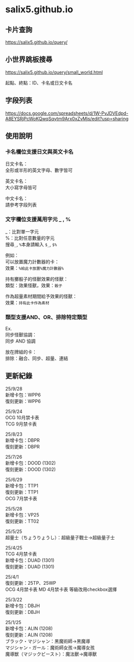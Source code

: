# salix5.github.io

## 卡片查詢
<https://salix5.github.io/query/>

## 小世界跳板搜尋
<https://salix5.github.io/query/small_world.html>

起點、終點：ID、卡名或日文卡名

## 字段列表
<https://docs.google.com/spreadsheets/d/1W-PvJDVEdpd-A8EYSRjPcWoKQwqSqytm9Arx0xZvMjs/edit?usp=sharing>


## 使用說明

### 卡名欄位支援日文與英文卡名  
日文卡名：  
全形或半形的英文字母、數字皆可

英文卡名：  
大小寫字母皆可

中文卡名：  
請參考字段列表

### 文字欄位支援萬用字元 \_ , %  
\_：比對單一字元  
%：比對任意數量的字元  
搜尋`_`, `%`本身請輸入 `$_`, `$%`

例如：  
可以放置魔力計數器的卡：  
效果：`%給此卡放置%魔力計數器%`

持有擲骰子的怪獸效果的怪獸：  
類型：效果怪獸，效果：`骰子`

作為超量素材期間給予效果的怪獸：  
效果：`持有此卡作為素材`

### 類型支援AND、OR、排除特定類型
Ex.  
同步怪獸協調：  
同步 AND 協調  

放在牌組的卡：  
排除：融合、同步、超量、連結  


## 更新紀錄
25/9/28  
新增卡包：WPP6  
復刻更新：WPP6  

25/9/24  
OCG 10月禁卡表  
TCG 9月禁卡表

25/8/23  
新增卡包：DBPR  
復刻更新：DBPR  

25/7/26  
新增卡包：DOOD (1302)  
復刻更新：DOOD (1302)  

25/6/29  
新增卡包：TTP1  
復刻更新：TTP1  
OCG 7月禁卡表

25/5/28  
新增卡包：VP25  
復刻更新：TT02

25/5/25  
超量士（ちょうりょうし）：超級量子戰士→超級量子士

25/4/25  
TCG 4月禁卡表  
新增卡包：DUAD (1301)  
復刻更新：DUAD (1301)  

25/4/1  
復刻更新：25TP、25WP  
OCG 4月禁卡表
MD 4月禁卡表
等級改用checkbox選擇

25/3/22  
新增卡包：DBJH  
復刻更新：DBJH

25/1/25  
新增卡包：ALIN (1208)  
復刻更新：ALIN (1208)  
ブラック・マジシャン：黑魔術師→黑魔導  
マジシャン・ガール：魔術師女孩→魔導女孩  
魔導獣（マジックビースト）：魔法獸→魔導獸
